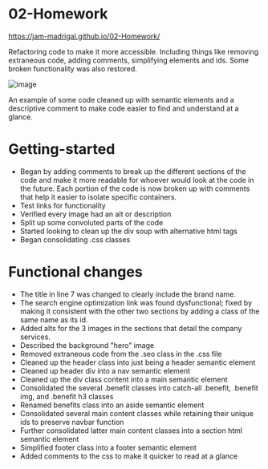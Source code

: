 # 02-Homework

https://jam-madrigal.github.io/02-Homework/

Refactoring code to make it more accessible. Including things like removing extraneous code, adding comments, simplifying elements and ids. Some broken functionality was also restored.

![image](https://user-images.githubusercontent.com/65047802/84466111-7aaec000-ac2d-11ea-89eb-3b64b0036421.png)

An example of some code cleaned up with semantic elements and a descriptive comment to make code easier to find and understand at a glance.

# Getting-started

- Began by adding comments to break up the different sections of the code and make it more readable for whoever would look at the code in the future. Each portion of the code is now broken up with comments that help it easier to isolate specific containers.
- Test links for functionality
- Verified every image had an alt or description
- Split up some convoluted parts of the code
- Started looking to clean up the div soup with alternative html tags
- Began consolidating .css classes

# Functional changes

- The title in line 7 was changed to clearly include the brand name.
- The search engine optimization link was found dysfunctional; fixed by making it consistent with the other two sections by adding a class of the same name as its id.
- Added alts for the 3 images in the sections that detail the company services.
- Described the background "hero" image
- Removed extraneous code from the .seo class in the .css file
- Cleaned up the header class into just being a header semantic element
- Cleaned up header div into a nav semantic element
- Cleaned up the div class content into a main semantic element
- Consolidated the several .benefit classes into catch-all .benefit, .benefit img, and .benefit h3 classes
- Renamed benefits class into an aside semantic element
- Consolidated several main content classes while retaining their unique ids to preserve navbar function
- Further consolidated latter main content classes into a section html semantic element
- Simplified footer class into a footer semantic element
- Added comments to the css to make it quicker to read at a glance
